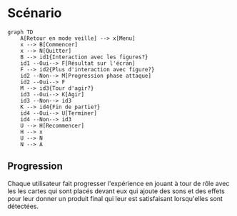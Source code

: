 # Scénario

<!-- Ici mettre tous les documents et références concernant la scéanrisation de l'expérience   -->
<!--
* Tous les verbes disponibles à vos interacteurs

* Tous les objets sur lesquels chaque verbe peut agir et comment ils le font

* Actions émergentes que vous aimeriez que vos interacteurs effectuent

* Toutes les façons que les interacteurs peuvent faire progresser l’expérience-->

```mermaid
graph TD
    A[Retour en mode veille] --> x[Menu]
    x --> B[Commencer]
    x --> N[Quitter]
    B --> id1{Interaction avec les figures?}
    id1 --Oui--> F[Résultat sur l'écran]
    F --> id2{Plus d'interaction avec figure?}
    id2 --Non--> M[Progression phase attaque]
    id2 --Oui--> F
    M --> id3{Tour d'agir?}
    id3 --Oui--> K[Agir]
    id3 --Non--> id3
    K --> id4{Fin de partie?}
    id4 --Oui--> U[Terminer]
    id4 --Non--> id3
    U --> H[Recommencer]
    H --> x
    U --> N
    N --> A
```

## Progression
Chaque utilisateur fait progresser l'expérience en jouant à tour de rôle avec les les cartes qui sont placés devant eux qui ajoute des sons et des effets pour leur donner un produit final qui leur est satisfaisant lorsqu'elles sont détectées.

<!--
## Références

* [Scénario Interactif](https://tim-montmorency.com/582523-gestion/#/contenus/2_scenarisation/20_scenario/20_interactif/)
* [Expérience usager UX](https://tim-montmorency.com/582523-gestion/#/contenus/2_scenarisation/20_scenario/40_ux/)-->

